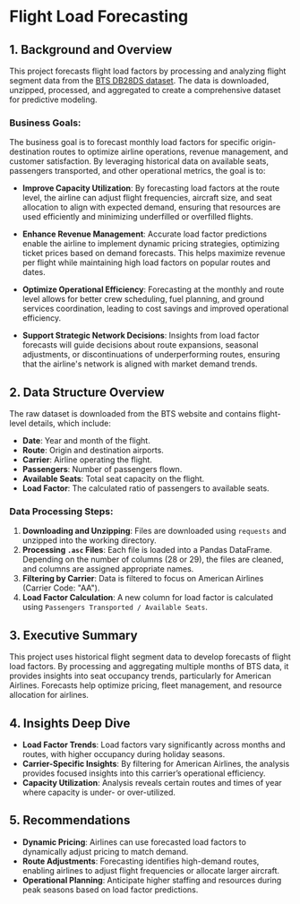 # Flight Load Forecasting

## 1. Background and Overview
This project forecasts flight load factors by processing and analyzing flight segment data from the [BTS DB28DS dataset](https://www.bts.gov/browse-statistical-products-and-data/bts-publications/data-bank-28ds-t-100-domestic-segment-data). The data is downloaded, unzipped, processed, and aggregated to create a comprehensive dataset for predictive modeling. 

### Business Goals:
The business goal is to forecast monthly load factors for specific origin-destination routes to optimize airline operations, revenue management, and customer satisfaction. By leveraging historical data on available seats, passengers transported, and other operational metrics, the goal is to:

- **Improve Capacity Utilization**: By forecasting load factors at the route level, the airline can adjust flight frequencies, aircraft size, and seat allocation to align with expected demand, ensuring that resources are used efficiently and minimizing underfilled or overfilled flights.

- **Enhance Revenue Management**: Accurate load factor predictions enable the airline to implement dynamic pricing strategies, optimizing ticket prices based on demand forecasts. This helps maximize revenue per flight while maintaining high load factors on popular routes and dates.

- **Optimize Operational Efficiency**: Forecasting at the monthly and route level allows for better crew scheduling, fuel planning, and ground services coordination, leading to cost savings and improved operational efficiency.

- **Support Strategic Network Decisions**: Insights from load factor forecasts will guide decisions about route expansions, seasonal adjustments, or discontinuations of underperforming routes, ensuring that the airline's network is aligned with market demand trends.

## 2. Data Structure Overview
The raw dataset is downloaded from the BTS website and contains flight-level details, which include:
- **Date**: Year and month of the flight.
- **Route**: Origin and destination airports.
- **Carrier**: Airline operating the flight.
- **Passengers**: Number of passengers flown.
- **Available Seats**: Total seat capacity on the flight.
- **Load Factor**: The calculated ratio of passengers to available seats.
  
### Data Processing Steps:
1. **Downloading and Unzipping**: Files are downloaded using `requests` and unzipped into the working directory.
2. **Processing `.asc` Files**: Each file is loaded into a Pandas DataFrame. Depending on the number of columns (28 or 29), the files are cleaned, and columns are assigned appropriate names.
3. **Filtering by Carrier**: Data is filtered to focus on American Airlines (Carrier Code: "AA").
4. **Load Factor Calculation**: A new column for load factor is calculated using `Passengers Transported / Available Seats`.

## 3. Executive Summary
This project uses historical flight segment data to develop forecasts of flight load factors. By processing and aggregating multiple months of BTS data, it provides insights into seat occupancy trends, particularly for American Airlines. Forecasts help optimize pricing, fleet management, and resource allocation for airlines.

## 4. Insights Deep Dive
- **Load Factor Trends**: Load factors vary significantly across months and routes, with higher occupancy during holiday seasons.
- **Carrier-Specific Insights**: By filtering for American Airlines, the analysis provides focused insights into this carrier’s operational efficiency.
- **Capacity Utilization**: Analysis reveals certain routes and times of year where capacity is under- or over-utilized.

## 5. Recommendations
- **Dynamic Pricing**: Airlines can use forecasted load factors to dynamically adjust pricing to match demand.
- **Route Adjustments**: Forecasting identifies high-demand routes, enabling airlines to adjust flight frequencies or allocate larger aircraft.
- **Operational Planning**: Anticipate higher staffing and resources during peak seasons based on load factor predictions.